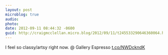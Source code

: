 ```yaml
---
layout: post
microblog: true
audio: 
photo: 
date: 2012-09-11 08:44:32 -0600
guid: http://craigmcclellan.micro.blog/2012/09/11/t245533290646360064.html
---
```

I feel so classy/artsy right now.   @ Gallery Espresso [t.co/NWDckndK](http://t.co/NWDckndK)
